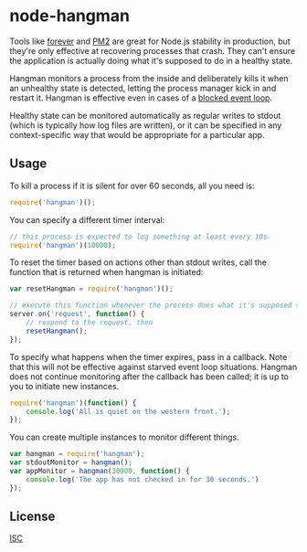 node-hangman
=======

Tools like [forever](https://github.com/nodejitsu/forever) and 
[PM2](https://github.com/Unitech/PM2) are great for Node.js stability in
production, but they're only effective at recovering processes that crash. They
can't ensure the application is actually doing what it's supposed to do in a
healthy state.

Hangman monitors a process from the inside and deliberately kills it when an
unhealthy state is detected, letting the process manager kick in and restart
it. Hangman is effective even in cases of a
[blocked event loop](https://github.com/es128/node-hangman/blob/master/examples/ReDoS.js).

Healthy state can be monitored automatically as regular writes to stdout (which
is typically how log files are written), or it can be specified in any
context-specific way that would be appropriate for a particular app.


Usage
-----

To kill a process if it is silent for over 60 seconds, all you need is:
```js
require('hangman')();
```

You can specify a different timer interval:
```js
// this process is expected to log something at least every 10s
require('hangman')(10000);
```

To reset the timer based on actions other than stdout writes, call the function
that is returned when hangman is initiated:
```js
var resetHangman = require('hangman')();

// execute this function whenever the process does what it's supposed to
server.on('request', function() {
	// respond to the request, then
	resetHangman();
});
```

To specify what happens when the timer expires, pass in a callback. Note that
this will not be effective against starved event loop situations. Hangman does
not continue monitoring after the callback has been called; it is up to you to
initiate new instances.
```js
require('hangman')(function() {
	console.log('All is quiet on the western front.');
});
```

You can create multiple instances to monitor different things.
```js
var hangman = require('hangman');
var stdoutMonitor = hangman();
var appMonitor = hangman(30000, function() {
	console.log('The app has not checked in for 30 seconds.')
});
```


License
-------

[ISC](https://raw.github.com/es128/node-hangman/master/LICENSE)
